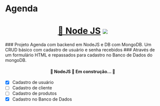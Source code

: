 # Agenda
<h1 align="center">
    <a href="https://pt-br.reactjs.org/">🔗 Node JS</a>
    <img src="https://img.shields.io/static/v1?label=NodeJS&message=under%20construction&color=%3CCOLOR%3E&style=%3CSTYLE%3E&logo=%3CLOGO%3E"/>
</h1>
### Projeto Agenda com backend em NodeJS e DB com MongoDB. Um CRUD básico com cadastro de usuário e senha recebidos
### Através de um formulário HTML e repassados para cadastro no Banco de Dados do mongoDB.

<h4 align="center"> 
	🚧  NodeJS 🚀 Em construção...  🚧
</h4>

- [x] Cadastro de usuário
- [ ] Cadastro de cliente
- [ ] Cadastro de produtos
- [x] Cadastro no Banco de Dados
